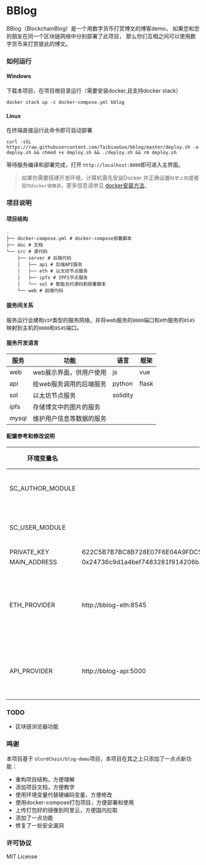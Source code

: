 # BBlog
BBlog（BlockchainBlog）是一个用数字货币打赏博文的博客demo，
如果您和您的朋友在同一个区块链网络中分别部署了此项目，
那么你们互相之间可以使用数字货币来打赏彼此的博文。


### 如何运行

#### Windows
下载本项目，在项目根目录运行（需要安装docker,且支持docker stack）

```
docker stack up -c docker-compose.yml bblog
```

#### Linux
在终端直接运行此命令即可自动部署
```
curl -sSL https://raw.githubusercontent.com/TaibiaoGuo/bblog/master/deploy.sh -o deploy.sh && chmod +x deploy.sh && ./deploy.sh && rm deploy.sh
```
等待服务编译和部署完成，打开 `http://localhost:8080`即可进入主界面。


> 如果你需要搭建开发环境，计算机需先安装Docker
> 并正确设置`科学上网`或者`国内docker镜像源`，更多信息请参见
> [docker安装方法](https://www.runoob.com/docker/windows-docker-install.html)。

### 项目说明

#### 项目结构
```
.
├── docker-compose.yml # docker-compose部署脚本
├── doc # 文档
└── src # 源代码
    ├── server # 后端代码
    │   ├── api # 后端API服务
    │   ├── eth # 以太坊节点服务
    │   ├── ipfs # IPFS节点服务
    │   └── sol # 智能合约源码和部署脚本
    └── web # 前端代码
```

#### 服务间关系
服务运行会建构`VIP`类型的服务网络，并将web服务的`8080`端口和eth服务的`8545`映射到主机的`8080`和`8545`端口。

#### 服务开发语言

|服务 |功能|语言 |框架 |
|---|---|---|---|
|web| web展示界面，供用户使用| js|vue |
|api|给web服务调用的后端服务 |python|flask |
|sol|以太坊节点服务 |solidity | |
|ipfs|存储博文中的图片的服务 | | |
|mysql|维护用户信息等数据的服务 | | |

#### 配置参考和修改说明

|环境变量名 |值|注释|
|---|---|---|
| SC_AUTHOR_MODULE| |合约地址|
|SC_USER_MODULE||合约地址|
|PRIVATE_KEY|622C5B7B7BC8B728E07F6E04A9FDC5F46EC6273574E06D86AAA66259B3ECDD95||
|MAIN_ADDRESS|0x24736c9d1a4bef7483281f914206ba70be08c099||
|ETH_PROVIDER|http://bblog-eth:8545|区块链服务接入点|
|API_PROVIDER|http://bblog-api:5000|api服务接入点|


### TODO
 * 区块链浏览器功能

### 鸣谢

本项目基于 `UlordChain/blog-demo`项目，本项目在其之上只添加了一点点新功能：

* 重构项目结构，方便理解
* 添加项目文档，方便教学
* 使用环境变量代替硬编码变量，方便修改
* 使用docker-compose打包项目，方便部署和使用
* 上传打包好的镜像到阿里云，方便国内拉取
* 添加了一点功能
* 修复了一些安全漏洞

### 许可协议
MIT License